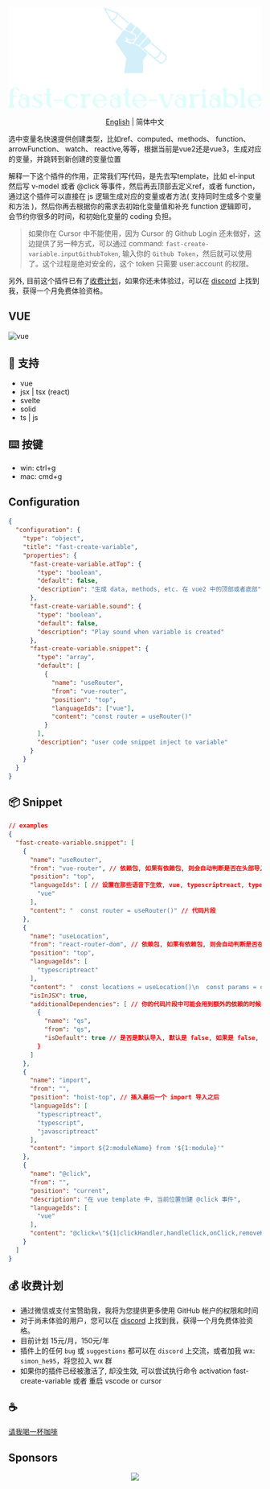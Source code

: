 <p align="center">
<img height="200" src="./assets/kv.png" alt="fast-create-variable">
</p>
<p align="center"> <a href="./README.md">English</a> | 简体中文</p>

选中变量名快速提供创建类型，比如ref、computed、methods、 function、 arrowFunction、 watch、 reactive,等等，根据当前是vue2还是vue3，生成对应的变量，并跳转到新创建的变量位置

解释一下这个插件的作用，正常我们写代码，是先去写template，比如 el-input 然后写 v-model 或者 @click 等事件，然后再去顶部去定义ref，或者 function，通过这个插件可以直接在 js 逻辑生成对应的变量或者方法( 支持同时生成多个变量和方法 )，然后你再去根据你的需求去初始化变量值和补充 function 逻辑即可，会节约你很多的时间，和初始化变量的 coding 负担。

>如果你在 Cursor 中不能使用，因为 Cursor 的 Github Login 还未做好，这边提供了另一种方式，可以通过 command: `fast-create-variable.inputGithubToken`, 输入你的 `Github Token`，然后就可以使用了。这个过程是绝对安全的，这个 token 只需要 user:account 的权限。

另外, 目前这个插件已有了[收费计划](#-收费计划)，如果你还未体验过，可以在 [discord](https://discord.gg/acz4n2jx2v) 上找到我，获得一个月免费体验资格。

## VUE
![vue](/assets/vue.gif)

## 🚀 支持
- vue
- jsx | tsx (react)
- svelte
- solid
- ts | js

## ⌨️ 按键
- win: ctrl+g
- mac: cmd+g

## Configuration
```json
{
  "configuration": {
    "type": "object",
    "title": "fast-create-variable",
    "properties": {
      "fast-create-variable.atTop": {
        "type": "boolean",
        "default": false,
        "description": "生成 data, methods, etc. 在 vue2 中的顶部或者底部"
      },
      "fast-create-variable.sound": {
        "type": "boolean",
        "default": false,
        "description": "Play sound when variable is created"
      },
      "fast-create-variable.snippet": {
        "type": "array",
        "default": [
          {
            "name": "useRouter",
            "from": "vue-router",
            "position": "top",
            "languageIds": ["vue"],
            "content": "const router = useRouter()"
          }
        ],
        "description": "user code snippet inject to variable"
      }
    }
  }
}
```

## 📦 Snippet
```json
// examples
{
  "fast-create-variable.snippet": [
    {
      "name": "useRouter",
      "from": "vue-router", // 依赖包, 如果有依赖包, 则会自动判断是否在头部导入
      "position": "top",
      "languageIds": [ // 设置在那些语音下生效, vue, typescriptreact, typescript, javascriptreact, vue-vine
        "vue"
      ],
      "content": "  const router = useRouter()" // 代码片段
    },
    {
      "name": "useLocation",
      "from": "react-router-dom", // 依赖包, 如果有依赖包, 则会自动判断是否在头部导入
      "position": "top",
      "languageIds": [
        "typescriptreact"
      ],
      "content": "  const locations = useLocation()\n  const params = qs.parse(locations.search, { ignoreQueryPrefix: true })",
      "isInJSX": true,
      "additionalDependencies": [ // 你的代码片段中可能会用到额外的依赖的时候, 可以在这里配置
        {
          "name": "qs",
          "from": "qs",
          "isDefault": true // 是否是默认导入, 默认是 false, 如果是 false, 则会导入 { qs }
        }
      ]
    },
    {
      "name": "import",
      "from": "",
      "position": "hoist-top", // 插入最后一个 import 导入之后
      "languageIds": [
        "typescriptreact",
        "typescript",
        "javascriptreact"
      ],
      "content": "import ${2:moduleName} from '${1:module}'"
    },
    {
      "name": "@click",
      "from": "",
      "position": "current",
      "description": "在 vue template 中, 当前位置创建 @click 事件",
      "languageIds": [
        "vue"
      ],
      "content": "@click=\"${1|clickHandler,handleClick,onClick,removeHandler,onRemove,closeHandler,onClose,openHandler,onOpen,submitHandler,onSubmit,onLogin,onLogout,toggleHandler,onToggle,showHandler,onShow,hideHandler,onHide|}$2\""
    }
  ]
}
```

## 💰 收费计划

- 通过微信或支付宝赞助我，我将为您提供更多使用 GitHub 帐户的权限和时间
- 对于尚未体验的用户，您可以在 [discord](https://discord.com/invite/ZnjxzMKWNW) 上找到我，获得一个月免费体验资格。
- 目前计划 15元/月，150元/年
- 插件上的任何 `bug` 或 `suggestions` 都可以在 `discord` 上交流，或者加我 wx: `simon_he95`，将您拉入 wx 群
- 如果你的插件已经被激活了, 却没生效, 可以尝试执行命令 activation fast-create-variable 或者 重启 vscode or cursor

## :coffee:

[请我喝一杯咖啡](https://github.com/Simon-He95/sponsor)

## Sponsors

<p align="center">
  <a href="https://cdn.jsdelivr.net/gh/Simon-He95/sponsor@main/sponsors.svg">
    <img src="https://cdn.jsdelivr.net/gh/Simon-He95/sponsor@main/sponsors.png"/>
  </a>
</p>
